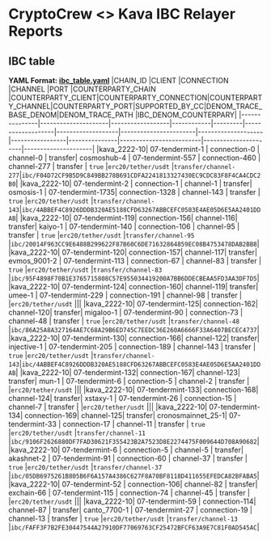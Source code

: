 # CryptoCrew <> Kava IBC Relayer Reports

## IBC table
**YAML Format: [ibc_table.yaml](./ibc_table.yaml)**
|CHAIN_ID    |CLIENT            |CONNECTION     |CHANNEL     |PORT     |COUNTERPARTY_CHAIN |COUNTERPARTY_CLIENT|COUNTERPARTY_CONNECTION|COUNTERPARTY_CHANNEL|COUNTERPARTY_PORT|SUPPORTED_BY_CC|DENOM_TRACE_BASE_DENOM|DENOM_TRACE_PATH      |IBC_DENOM_COUNTERPARY|
|---------------|---------------------|------------------|------------|---------|-------------------|-------------------|-----------------------|--------------------|-----------------|---------------|-------------------------|----------------------|---------------------|
|kava_2222-10| 07-tendermint-1  | connection-0  | channel-0  | transfer| cosmoshub-4       | 07-tendermint-557 | connection-460        | channel-277        | transfer        | `true`        |`erc20/tether/usdt`   |`transfer/channel-277`|`ibc/F04D72CF9B5D9C849BB278B691CDFA2241813327430EC9CDC83F8F4CA4CDC2B0`|
|kava_2222-10| 07-tendermint-2  | connection-1  | channel-1  | transfer| osmosis-1         | 07-tendermint-1735| connection-1328       | channel-143        | transfer        | `true`        |`erc20/tether/usdt`   |`transfer/channel-143`|`ibc/4ABBEF4C8926DDDB320AE5188CFD63267ABBCEFC0583E4AE05D6E5AA2401DDAB`|
|kava_2222-10| 07-tendermint-119| connection-156| channel-116| transfer| kaiyo-1           | 07-tendermint-140 | connection-106        | channel-95         | transfer        | `true`        |`erc20/tether/usdt`   |`transfer/channel-95` |`ibc/20014F963CC9E6488B299622F87B60C6DE71632864859EC08B4753478DAB2BB8`|
|kava_2222-10| 07-tendermint-120| connection-157| channel-117| transfer| evmos_9001-2      | 07-tendermint-113 | connection-67         | channel-83         | transfer        | `true`        |`erc20/tether/usdt`   |`transfer/channel-83` |`ibc/95F4898F70B1E3765715808C57E955034419200A7BB6DDECBEAA5FD3AA3DF7D5`|
|kava_2222-10| 07-tendermint-124| connection-160| channel-119| transfer| umee-1            | 07-tendermint-229 | connection-191        | channel-98         | transfer        |               |`erc20/tether/usdt`   |||
|kava_2222-10| 07-tendermint-125| connection-162| channel-120| transfer| migaloo-1         | 07-tendermint-90  | connection-73         | channel-48         | transfer        | `true`        |`erc20/tether/usdt`   |`transfer/channel-48` |`ibc/86A25A8A327164AE7C68A29B6ED745C7EEDC36E260A6666F33A6407BECEC4737`|
|kava_2222-10| 07-tendermint-130| connection-166| channel-122| transfer| injective-1       | 07-tendermint-205 | connection-189        | channel-143        | transfer        | `true`        |`erc20/tether/usdt`   |`transfer/channel-143`|`ibc/4ABBEF4C8926DDDB320AE5188CFD63267ABBCEFC0583E4AE05D6E5AA2401DDAB`|
|kava_2222-10| 07-tendermint-132| connection-167| channel-123| transfer| mun-1             | 07-tendermint-6   | connection-5          | channel-2          | transfer        |               |`erc20/tether/usdt`   |||
|kava_2222-10| 07-tendermint-133| connection-168| channel-124| transfer| xstaxy-1          | 07-tendermint-26  | connection-15         | channel-7          | transfer        |               |`erc20/tether/usdt`   |||
|kava_2222-10| 07-tendermint-134| connection-169| channel-125| transfer| cronosmainnet_25-1| 07-tendermint-33  | connection-17         | channel-11         | transfer        | `true`        |`erc20/tether/usdt`   |`transfer/channel-11` |`ibc/9106F2626880DF7FAD30621F355423B2A7523D8E2274475F009644D708A90682`|
|kava_2222-10| 07-tendermint-6  | connection-5  | channel-5  | transfer| akashnet-2        | 07-tendermint-91  | connection-60         | channel-37         | transfer        | `true`        |`erc20/tether/usdt`   |`transfer/channel-37` |`ibc/05DB6975261B805B6F6A157A4386C627F8A70BF8118D411655EFEDCA82BFABA5`|
|kava_2222-10| 07-tendermint-52 | connection-106| channel-82 | transfer| exchain-66        | 07-tendermint-115 | connection-74         | channel-45         | transfer        |               |`erc20/tether/usdt`   |||
|kava_2222-10| 07-tendermint-59 | connection-114| channel-87 | transfer| canto_7700-1      | 07-tendermint-27  | connection-19         | channel-13         | transfer        | `true`        |`erc20/tether/usdt`   |`transfer/channel-13` |`ibc/FAFF3F7B2FE30447544A27910DF77069763CF25472BFCF63A9E7C81F0AD545AC`|
